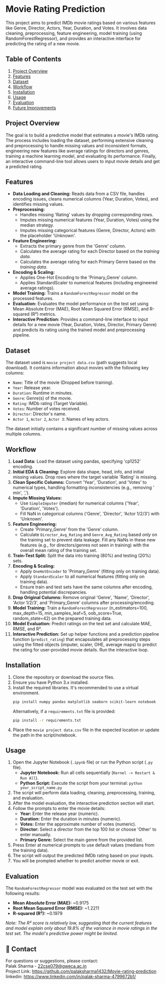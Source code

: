 # Movie Rating Prediction

This project aims to predict IMDb movie ratings based on various features like Genre, Director, Actors, Year, Duration, and Votes. It involves data cleaning, preprocessing, feature engineering, model training (using RandomForestRegressor), and provides an interactive interface for predicting the rating of a new movie.

## Table of Contents

1.  [Project Overview](#project-overview)
2.  [Features](#features)
3.  [Dataset](#dataset)
4.  [Workflow](#workflow)
5.  [Installation](#installation)
6.  [Usage](#usage)
7.  [Evaluation](#evaluation)
8.  [Future Improvements](#future-improvements)

## Project Overview

The goal is to build a predictive model that estimates a movie's IMDb rating. The process includes loading the dataset, performing extensive cleaning and preprocessing to handle missing values and inconsistent formats, engineering new features like average ratings for directors and genres, training a machine learning model, and evaluating its performance. Finally, an interactive command-line tool allows users to input movie details and get a predicted rating.

## Features

*   **Data Loading and Cleaning:** Reads data from a CSV file, handles encoding issues, cleans numerical columns (Year, Duration, Votes), and identifies missing values.
*   **Preprocessing:**
    *   Handles missing 'Rating' values by dropping corresponding rows.
    *   Imputes missing numerical features (Year, Duration, Votes) using the median strategy.
    *   Imputes missing categorical features (Genre, Director, Actors) with the placeholder 'Unknown'.
*   **Feature Engineering:**
    *   Extracts the primary genre from the 'Genre' column.
    *   Calculates the average rating for each Director based on the *training data*.
    *   Calculates the average rating for each Primary Genre based on the *training data*.
*   **Encoding & Scaling:**
    *   Applies One-Hot Encoding to the 'Primary_Genre' column.
    *   Applies StandardScaler to numerical features (including engineered average ratings).
*   **Model Training:** Trains a `RandomForestRegressor` model on the processed features.
*   **Evaluation:** Evaluates the model performance on the test set using Mean Absolute Error (MAE), Root Mean Squared Error (RMSE), and R-squared (R²) metrics.
*   **Interactive Prediction:** Provides a command-line interface to input details for a new movie (Year, Duration, Votes, Director, Primary Genre) and predicts its rating using the trained model and preprocessing pipeline.

## Dataset

The dataset used is `movie project data.csv` (path suggests local download). It contains information about movies with the following key columns:

*   `Name`: Title of the movie (Dropped before training).
*   `Year`: Release year.
*   `Duration`: Runtime in minutes.
*   `Genre`: Genre(s) of the movie.
*   `Rating`: IMDb rating (Target Variable).
*   `Votes`: Number of votes received.
*   `Director`: Director's name.
*   `Actor 1`, `Actor 2`, `Actor 3`: Names of key actors.

The dataset initially contains a significant number of missing values across multiple columns.

## Workflow

1.  **Load Data:** Load the dataset using pandas, specifying 'cp1252' encoding.
2.  **Initial EDA & Cleaning:** Explore data shape, head, info, and initial missing values. Drop rows where the target variable 'Rating' is missing.
3.  **Clean Specific Columns:** Convert 'Year', 'Duration', and 'Votes' to numerical types, handling formatting inconsistencies (e.g., removing ' min', ',').
4.  **Impute Missing Values:**
    *   Use `SimpleImputer` (median) for numerical columns ('Year', 'Duration', 'Votes').
    *   Fill NaN in categorical columns ('Genre', 'Director', 'Actor 1/2/3') with 'Unknown'.
5.  **Feature Engineering:**
    *   Create 'Primary_Genre' from the 'Genre' column.
    *   Calculate `Director_Avg_Rating` and `Genre_Avg_Rating` based *only* on the training set to prevent data leakage. Fill any NaNs in these new features (e.g., for directors/genres not seen in training) with the overall mean rating of the training set.
6.  **Train-Test Split:** Split the data into training (80%) and testing (20%) sets.
7.  **Encoding & Scaling:**
    *   Apply `OneHotEncoder` to 'Primary_Genre' (fitting only on training data).
    *   Apply `StandardScaler` to all numerical features (fitting only on training data).
    *   Ensure train and test sets have the same columns after encoding, handling potential discrepancies.
8.  **Drop Original Columns:** Remove original 'Genre', 'Name', 'Director', 'Actor 1/2/3', and 'Primary_Genre' columns after processing/encoding.
9.  **Model Training:** Train a `RandomForestRegressor` (n_estimators=100, max_depth=15, min_samples_leaf=5, oob_score=True, random_state=42) on the prepared training data.
10. **Model Evaluation:** Predict ratings on the test set and calculate MAE, RMSE, and R².
11. **Interactive Prediction:** Set up helper functions and a prediction pipeline function (`predict_rating`) that encapsulates all preprocessing steps using the fitted objects (imputer, scaler, OHE, average maps) to predict the rating for user-provided movie details. Run the interactive loop.

## Installation

1.  Clone the repository or download the source files.
2.  Ensure you have Python 3.x installed.
3.  Install the required libraries. It's recommended to use a virtual environment.
    ```bash
    pip install numpy pandas matplotlib seaborn scikit-learn notebook
    ```
    Alternatively, if a `requirements.txt` file is provided:
    ```bash
    pip install -r requirements.txt
    ```
4.  Place the `movie project data.csv` file in the expected location or update the path in the script/notebook.

## Usage

1.  Open the Jupyter Notebook (`.ipynb` file) or run the Python script (`.py` file).
    *   **Jupyter Notebook:** Run all cells sequentially (`Kernel -> Restart & Run All`).
    *   **Python Script:** Execute the script from your terminal: `python your_script_name.py`
2.  The script will perform data loading, cleaning, preprocessing, training, and evaluation.
3.  After the model evaluation, the interactive prediction section will start.
4.  Follow the prompts to enter the movie details:
    *   **Year:** Enter the release year (numeric).
    *   **Duration:** Enter the duration in minutes (numeric).
    *   **Votes:** Enter the approximate number of votes (numeric).
    *   **Director:** Select a director from the top 100 list or choose 'Other' to enter manually.
    *   **Primary Genre:** Select the main genre from the provided list.
5.  Press Enter at numerical prompts to use default values (medians from the training data).
6.  The script will output the predicted IMDb rating based on your inputs.
7.  You will be prompted whether to predict another movie or exit.

## Evaluation

The `RandomForestRegressor` model was evaluated on the test set with the following results:

*   **Mean Absolute Error (MAE):** ~0.9175
*   **Root Mean Squared Error (RMSE):** ~1.2211
*   **R-squared (R²):** ~0.1979

*Note: The R² score is relatively low, suggesting that the current features and model explain only about 19.8% of the variance in movie ratings in the test set. The model's predictive power might be limited.*

## 📧 Contact

For questions or suggestions, please contact:  
Palak Sharma - 22cse079@gweca.ac.in <br>
Project Link:  https://github.com/palaksharma1432/Movie-rating-prediction <br>
linkedin: https://www.linkedin.com/in/palak-sharma-4799672b1/ <br>
```

